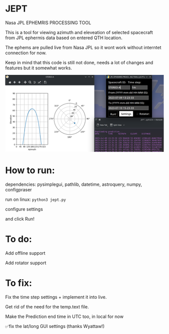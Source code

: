 # JEPT
Nasa JPL EPHEMRIS PROCESSING TOOL


This is a tool for viewing azimuth and eleveation of selected spacecraft from JPL ephermis data based on entered QTH location.

The ephems are pulled live from Nasa JPL so it wont work without interntet connection for now.

Keep in mind that this code is still not done, needs a lot of changes and features but it somewhat works.

![shutter tap](https://github.com/Mnux9/JEPT/blob/main/Images/UI.png)

# How to run:

dependencies: pysimplegui, pathlib, datetime, astroquery, numpy, configpraser

run on linux: ```python3 jept.py```

configure settings

and click Run!


# To do:

Add offline support

Add rotator support


# To fix:

Fix the time step settings + implement it into live.

Get rid of the need for the temp.text file.

Make the Prediction end time in UTC too, in local for now

✅fix the lat/long GUI settings (thanks Wyattaw!)

